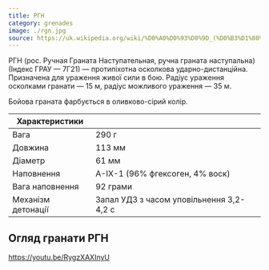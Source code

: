 ```yaml
---
title: РГН
category: grenades
image: ./rgn.jpg
source: https://uk.wikipedia.org/wiki/%D0%A0%D0%93%D0%9D_(%D0%B3%D1%80%D0%B0%D0%BD%D0%B0%D1%82%D0%B0)
---
```


РГН (рос. Ручная Граната Наступательная, ручна граната наступальна) (Індекс ГРАУ — 7Г21) — протипіхотна осколкова ударно-дистанційна. Призначена для ураження живої сили в бою. Радіус ураження осколками гранати — 15 м, радіус можливого ураження — 35 м.

Бойова граната фарбується в оливково-сірий колір.

| Характеристики     |                                          |
| ------------------ | ---------------------------------------- |
| Вага               | 290 г                                    |
| Довжина            | 113 мм                                   |
| Діаметр            | 61 мм                                    |
| Наповнення         | А-IX-1 (96% фгексоген, 4% воск)          |
| Вага наповнення    | 92 грами                                 |
| Механізм детонації | Запал УДЗ з часом уповільнення 3,2-4,2 с |

## Огляд гранати РГН

https://youtu.be/RygzXAXInyU
